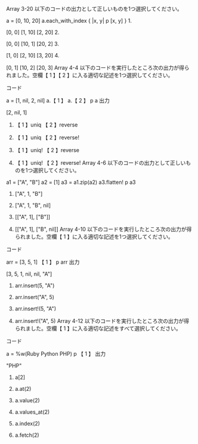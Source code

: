 Array 3-20
以下のコードの出力として正しいものを1つ選択してください。

a = [0, 10, 20]
a.each_with_index { |x, y| p [x, y] }
1.  

[0, 0]
[1, 10]
[2, 20]
2.  

[0, 0]
[10, 1]
[20, 2]
3.  

[1, 0]
[2, 10]
[3, 20]
4.  

[0, 1]
[10, 2]
[20, 3]
Array 4-4
以下のコードを実行したところ次の出力が得られました。空欄【 1 】【 2 】に入る適切な記述を1つ選択してください。

コード

a = [1, nil, 2, nil]
a.【  1  】
a.【  2  】
p a
出力

[2, nil, 1]
1.   【 1 】uniq 【 2 】reverse

2.   【 1 】uniq 【 2 】reverse!

3.   【 1 】uniq! 【 2 】reverse

4.   【 1 】uniq! 【 2 】reverse!
Array 4-6
以下のコードの出力として正しいものを1つ選択してください。

a1 = ["A", "B"]
a2 = [1]
a3 = a1.zip(a2)
a3.flatten!
p a3
1.   ["A", 1, "B"]

2.   ["A", 1, "B", nil]

3.   [["A", 1], ["B"]]

4.   [["A", 1], ["B", nil]]
Array 4-10
以下のコードを実行したところ次の出力が得られました。空欄【 1 】に入る適切な記述を1つ選択してください。

コード

arr = [3, 5, 1]
【  1  】
p arr
出力

[3, 5, 1, nil, nil, "A"]
1.   arr.insert(5, "A")

2.   arr.insert("A", 5)

3.   arr.insert!(5, "A")

4.   arr.insert!("A", 5)
Array 4-12
以下のコードを実行したところ次の出力が得られました。空欄【 1 】に入る適切な記述をすべて選択してください。

コード

a = %w(Ruby Python PHP)
p 【  1  】
出力

"PHP"
1.   a[2]

2.   a.at(2)

3.   a.value(2)

4.   a.values_at(2)

5.   a.index(2)

6.   a.fetch(2)
